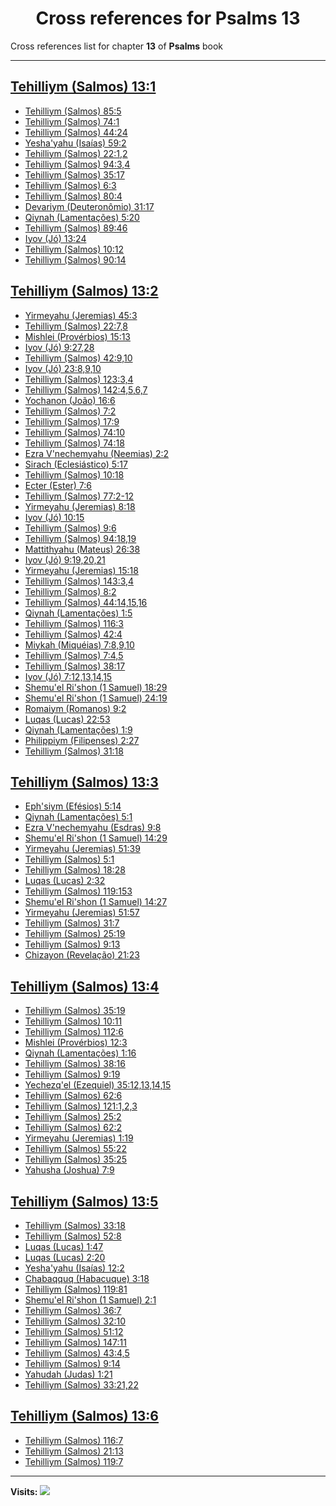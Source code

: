 <div align="center">

# Cross references for **Psalms 13**
</div>

Cross references list for chapter **13** of **Psalms** book

---

<h2 id="1"><a href="https://bible.ozzuu.com/pt_yah/Psa/13#1" target="_blank">Tehilliym (Salmos) 13:1</a></h2>

- [Tehilliym (Salmos) 85:5](https://bible.ozzuu.com/pt_yah/Psa/85#5)
- [Tehilliym (Salmos) 74:1](https://bible.ozzuu.com/pt_yah/Psa/74#1)
- [Tehilliym (Salmos) 44:24](https://bible.ozzuu.com/pt_yah/Psa/44#24)
- [Yesha'yahu (Isaías) 59:2](https://bible.ozzuu.com/pt_yah/Isa/59#2)
- [Tehilliym (Salmos) 22:1,2](https://bible.ozzuu.com/pt_yah/Psa/22#1)
- [Tehilliym (Salmos) 94:3,4](https://bible.ozzuu.com/pt_yah/Psa/94#3)
- [Tehilliym (Salmos) 35:17](https://bible.ozzuu.com/pt_yah/Psa/35#17)
- [Tehilliym (Salmos) 6:3](https://bible.ozzuu.com/pt_yah/Psa/6#3)
- [Tehilliym (Salmos) 80:4](https://bible.ozzuu.com/pt_yah/Psa/80#4)
- [Devariym (Deuteronômio) 31:17](https://bible.ozzuu.com/pt_yah/Deu/31#17)
- [Qiynah (Lamentações) 5:20](https://bible.ozzuu.com/pt_yah/Lam/5#20)
- [Tehilliym (Salmos) 89:46](https://bible.ozzuu.com/pt_yah/Psa/89#46)
- [Iyov (Jó) 13:24](https://bible.ozzuu.com/pt_yah/Job/13#24)
- [Tehilliym (Salmos) 10:12](https://bible.ozzuu.com/pt_yah/Psa/10#12)
- [Tehilliym (Salmos) 90:14](https://bible.ozzuu.com/pt_yah/Psa/90#14)
<h2 id="2"><a href="https://bible.ozzuu.com/pt_yah/Psa/13#2" target="_blank">Tehilliym (Salmos) 13:2</a></h2>

- [Yirmeyahu (Jeremias) 45:3](https://bible.ozzuu.com/pt_yah/Jer/45#3)
- [Tehilliym (Salmos) 22:7,8](https://bible.ozzuu.com/pt_yah/Psa/22#7)
- [Mishlei (Provérbios) 15:13](https://bible.ozzuu.com/pt_yah/Pro/15#13)
- [Iyov (Jó) 9:27,28](https://bible.ozzuu.com/pt_yah/Job/9#27)
- [Tehilliym (Salmos) 42:9,10](https://bible.ozzuu.com/pt_yah/Psa/42#9)
- [Iyov (Jó) 23:8,9,10](https://bible.ozzuu.com/pt_yah/Job/23#8)
- [Tehilliym (Salmos) 123:3,4](https://bible.ozzuu.com/pt_yah/Psa/123#3)
- [Tehilliym (Salmos) 142:4,5,6,7](https://bible.ozzuu.com/pt_yah/Psa/142#4)
- [Yochanon (João) 16:6](https://bible.ozzuu.com/pt_yah/Joh/16#6)
- [Tehilliym (Salmos) 7:2](https://bible.ozzuu.com/pt_yah/Psa/7#2)
- [Tehilliym (Salmos) 17:9](https://bible.ozzuu.com/pt_yah/Psa/17#9)
- [Tehilliym (Salmos) 74:10](https://bible.ozzuu.com/pt_yah/Psa/74#10)
- [Tehilliym (Salmos) 74:18](https://bible.ozzuu.com/pt_yah/Psa/74#18)
- [Ezra V'nechemyahu (Neemias) 2:2](https://bible.ozzuu.com/pt_yah/Neh/2#2)
- [Sirach (Eclesiástico) 5:17](https://bible.ozzuu.com/pt_yah/Sir/5#17)
- [Tehilliym (Salmos) 10:18](https://bible.ozzuu.com/pt_yah/Psa/10#18)
- [Ecter (Ester) 7:6](https://bible.ozzuu.com/pt_yah/Est/7#6)
- [Tehilliym (Salmos) 77:2-12](https://bible.ozzuu.com/pt_yah/Psa/77#2)
- [Yirmeyahu (Jeremias) 8:18](https://bible.ozzuu.com/pt_yah/Jer/8#18)
- [Iyov (Jó) 10:15](https://bible.ozzuu.com/pt_yah/Job/10#15)
- [Tehilliym (Salmos) 9:6](https://bible.ozzuu.com/pt_yah/Psa/9#6)
- [Tehilliym (Salmos) 94:18,19](https://bible.ozzuu.com/pt_yah/Psa/94#18)
- [Mattithyahu (Mateus) 26:38](https://bible.ozzuu.com/pt_yah/Mat/26#38)
- [Iyov (Jó) 9:19,20,21](https://bible.ozzuu.com/pt_yah/Job/9#19)
- [Yirmeyahu (Jeremias) 15:18](https://bible.ozzuu.com/pt_yah/Jer/15#18)
- [Tehilliym (Salmos) 143:3,4](https://bible.ozzuu.com/pt_yah/Psa/143#3)
- [Tehilliym (Salmos) 8:2](https://bible.ozzuu.com/pt_yah/Psa/8#2)
- [Tehilliym (Salmos) 44:14,15,16](https://bible.ozzuu.com/pt_yah/Psa/44#14)
- [Qiynah (Lamentações) 1:5](https://bible.ozzuu.com/pt_yah/Lam/1#5)
- [Tehilliym (Salmos) 116:3](https://bible.ozzuu.com/pt_yah/Psa/116#3)
- [Tehilliym (Salmos) 42:4](https://bible.ozzuu.com/pt_yah/Psa/42#4)
- [Miykah (Miquéias) 7:8,9,10](https://bible.ozzuu.com/pt_yah/Mic/7#8)
- [Tehilliym (Salmos) 7:4,5](https://bible.ozzuu.com/pt_yah/Psa/7#4)
- [Tehilliym (Salmos) 38:17](https://bible.ozzuu.com/pt_yah/Psa/38#17)
- [Iyov (Jó) 7:12,13,14,15](https://bible.ozzuu.com/pt_yah/Job/7#12)
- [Shemu'el Ri'shon (1 Samuel) 18:29](https://bible.ozzuu.com/pt_yah/1Sm/18#29)
- [Shemu'el Ri'shon (1 Samuel) 24:19](https://bible.ozzuu.com/pt_yah/1Sm/24#19)
- [Romaiym (Romanos) 9:2](https://bible.ozzuu.com/pt_yah/Rom/9#2)
- [Luqas (Lucas) 22:53](https://bible.ozzuu.com/pt_yah/Luk/22#53)
- [Qiynah (Lamentações) 1:9](https://bible.ozzuu.com/pt_yah/Lam/1#9)
- [Philippiym (Filipenses) 2:27](https://bible.ozzuu.com/pt_yah/Php/2#27)
- [Tehilliym (Salmos) 31:18](https://bible.ozzuu.com/pt_yah/Psa/31#18)
<h2 id="3"><a href="https://bible.ozzuu.com/pt_yah/Psa/13#3" target="_blank">Tehilliym (Salmos) 13:3</a></h2>

- [Eph'siym (Efésios) 5:14](https://bible.ozzuu.com/pt_yah/Eph/5#14)
- [Qiynah (Lamentações) 5:1](https://bible.ozzuu.com/pt_yah/Lam/5#1)
- [Ezra V'nechemyahu (Esdras) 9:8](https://bible.ozzuu.com/pt_yah/1Ez/9#8)
- [Shemu'el Ri'shon (1 Samuel) 14:29](https://bible.ozzuu.com/pt_yah/1Sm/14#29)
- [Yirmeyahu (Jeremias) 51:39](https://bible.ozzuu.com/pt_yah/Jer/51#39)
- [Tehilliym (Salmos) 5:1](https://bible.ozzuu.com/pt_yah/Psa/5#1)
- [Tehilliym (Salmos) 18:28](https://bible.ozzuu.com/pt_yah/Psa/18#28)
- [Luqas (Lucas) 2:32](https://bible.ozzuu.com/pt_yah/Luk/2#32)
- [Tehilliym (Salmos) 119:153](https://bible.ozzuu.com/pt_yah/Psa/119#153)
- [Shemu'el Ri'shon (1 Samuel) 14:27](https://bible.ozzuu.com/pt_yah/1Sm/14#27)
- [Yirmeyahu (Jeremias) 51:57](https://bible.ozzuu.com/pt_yah/Jer/51#57)
- [Tehilliym (Salmos) 31:7](https://bible.ozzuu.com/pt_yah/Psa/31#7)
- [Tehilliym (Salmos) 25:19](https://bible.ozzuu.com/pt_yah/Psa/25#19)
- [Tehilliym (Salmos) 9:13](https://bible.ozzuu.com/pt_yah/Psa/9#13)
- [Chizayon (Revelação) 21:23](https://bible.ozzuu.com/pt_yah/Rev/21#23)
<h2 id="4"><a href="https://bible.ozzuu.com/pt_yah/Psa/13#4" target="_blank">Tehilliym (Salmos) 13:4</a></h2>

- [Tehilliym (Salmos) 35:19](https://bible.ozzuu.com/pt_yah/Psa/35#19)
- [Tehilliym (Salmos) 10:11](https://bible.ozzuu.com/pt_yah/Psa/10#11)
- [Tehilliym (Salmos) 112:6](https://bible.ozzuu.com/pt_yah/Psa/112#6)
- [Mishlei (Provérbios) 12:3](https://bible.ozzuu.com/pt_yah/Pro/12#3)
- [Qiynah (Lamentações) 1:16](https://bible.ozzuu.com/pt_yah/Lam/1#16)
- [Tehilliym (Salmos) 38:16](https://bible.ozzuu.com/pt_yah/Psa/38#16)
- [Tehilliym (Salmos) 9:19](https://bible.ozzuu.com/pt_yah/Psa/9#19)
- [Yechezq'el (Ezequiel) 35:12,13,14,15](https://bible.ozzuu.com/pt_yah/Eze/35#12)
- [Tehilliym (Salmos) 62:6](https://bible.ozzuu.com/pt_yah/Psa/62#6)
- [Tehilliym (Salmos) 121:1,2,3](https://bible.ozzuu.com/pt_yah/Psa/121#1)
- [Tehilliym (Salmos) 25:2](https://bible.ozzuu.com/pt_yah/Psa/25#2)
- [Tehilliym (Salmos) 62:2](https://bible.ozzuu.com/pt_yah/Psa/62#2)
- [Yirmeyahu (Jeremias) 1:19](https://bible.ozzuu.com/pt_yah/Jer/1#19)
- [Tehilliym (Salmos) 55:22](https://bible.ozzuu.com/pt_yah/Psa/55#22)
- [Tehilliym (Salmos) 35:25](https://bible.ozzuu.com/pt_yah/Psa/35#25)
- [Yahusha (Joshua) 7:9](https://bible.ozzuu.com/pt_yah/Jos/7#9)
<h2 id="5"><a href="https://bible.ozzuu.com/pt_yah/Psa/13#5" target="_blank">Tehilliym (Salmos) 13:5</a></h2>

- [Tehilliym (Salmos) 33:18](https://bible.ozzuu.com/pt_yah/Psa/33#18)
- [Tehilliym (Salmos) 52:8](https://bible.ozzuu.com/pt_yah/Psa/52#8)
- [Luqas (Lucas) 1:47](https://bible.ozzuu.com/pt_yah/Luk/1#47)
- [Luqas (Lucas) 2:20](https://bible.ozzuu.com/pt_yah/Luk/2#20)
- [Yesha'yahu (Isaías) 12:2](https://bible.ozzuu.com/pt_yah/Isa/12#2)
- [Chabaqquq (Habacuque) 3:18](https://bible.ozzuu.com/pt_yah/Hc/3#18)
- [Tehilliym (Salmos) 119:81](https://bible.ozzuu.com/pt_yah/Psa/119#81)
- [Shemu'el Ri'shon (1 Samuel) 2:1](https://bible.ozzuu.com/pt_yah/1Sm/2#1)
- [Tehilliym (Salmos) 36:7](https://bible.ozzuu.com/pt_yah/Psa/36#7)
- [Tehilliym (Salmos) 32:10](https://bible.ozzuu.com/pt_yah/Psa/32#10)
- [Tehilliym (Salmos) 51:12](https://bible.ozzuu.com/pt_yah/Psa/51#12)
- [Tehilliym (Salmos) 147:11](https://bible.ozzuu.com/pt_yah/Psa/147#11)
- [Tehilliym (Salmos) 43:4,5](https://bible.ozzuu.com/pt_yah/Psa/43#4)
- [Tehilliym (Salmos) 9:14](https://bible.ozzuu.com/pt_yah/Psa/9#14)
- [Yahudah (Judas) 1:21](https://bible.ozzuu.com/pt_yah/Jde/1#21)
- [Tehilliym (Salmos) 33:21,22](https://bible.ozzuu.com/pt_yah/Psa/33#21)
<h2 id="6"><a href="https://bible.ozzuu.com/pt_yah/Psa/13#6" target="_blank">Tehilliym (Salmos) 13:6</a></h2>

- [Tehilliym (Salmos) 116:7](https://bible.ozzuu.com/pt_yah/Psa/116#7)
- [Tehilliym (Salmos) 21:13](https://bible.ozzuu.com/pt_yah/Psa/21#13)
- [Tehilliym (Salmos) 119:7](https://bible.ozzuu.com/pt_yah/Psa/119#7)


---

**Visits:**
![](https://profile-counter.glitch.me/visitCounter_crossrefs34/count.svg)
